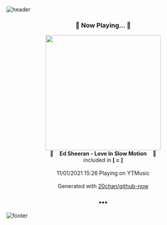 ![header](https://capsule-render.vercel.app/api?type=wave&height=170&section=header&text=Hi.%20I'm%20SHIFT&fontColor=090707&fontAlignX=45&fontAlignY=65&fontSize=100)

<h3 align="center">🎵 Now Playing... 🎵</h3>
<p align="center">
  <a href="https://music.youtube.com/watch?v=6fJdurv31xA">
    <img width="300" src="https://lh3.googleusercontent.com/thG9CVPO7TNRjN46ACoToQvAcBnSUN5wdD849PHg-7zoFRpB2c6GbHOPJ8FntFQc2_NxteEeNoW6p_c">
  </a>
  <br>
  🎵&nbsp&nbsp&nbsp <b>Ed Sheeran - Love In Slow Motion</b> &nbsp&nbsp&nbsp🎵
  <br>
  included in <b>[ = ]</b>
  
  <br />
  <br />
  11/01/2021 15:26 Playing on YTMusic
  <br />
  <br />
  Generated with <a href="https://github.com/20chan/github-now">20chan/github-now</a>
</p>

<h3 align="center">•••</h3>

![footer](https://capsule-render.vercel.app/api?type=wave&height=150&section=footer)
